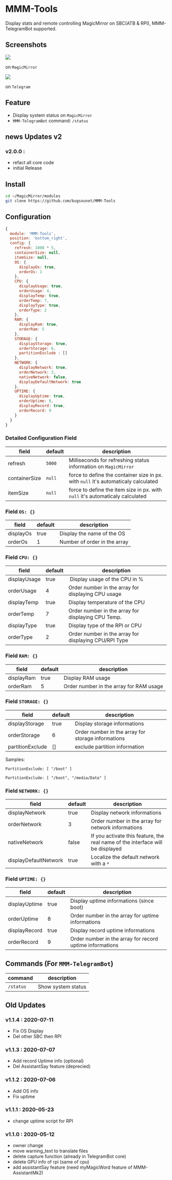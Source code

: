 # MMM-Tools
Display stats and remote controlling MagicMirror on SBC(ATB &amp; RPI), MMM-TelegramBot supported.

## Screenshots
![](https://github.com/bugsounet/MMM-Tools/blob/dev/capture/capture3.png)

on `MagicMirror`

![](https://github.com/bugsounet/MMM-Tools/blob/dev/capture/capture4.png)

on `Telegram`

## Feature
- Display system status on `MagicMirror`
- `MMM-TelegramBot` command: `/status`

## news Updates v2

### v2.0.0 :
- refact all core code
- initial Release

## Install
```sh
cd ~/MagicMirror/modules
git clone https://github.com/bugsounet/MMM-Tools
```

## Configuration
```javascript
{
  module: 'MMM-Tools',
  position: 'bottom_right',
  config: {
    refresh: 1000 * 5,
    containerSize: null,
    itemSize: null,
    OS: {
      displayOs: true,
      orderOs: 1
    },
    CPU: {
      displayUsage: true,
      orderUsage: 4,
      displayTemp: true,
      orderTemp: 7,
      displayType: true,
      orderType: 2
    },
    RAM: {
      displayRam: true,
      orderRam: 5
    },
    STORAGE: {
      displayStorage: true,
      orderStorage: 6,
      partitionExclude : []
    },
    NETWORK: {
      displayNetwork: true,
      orderNetwork: 3,
      nativeNetwork: false,
      displayDefaultNetwork: true
    },
    UPTIME: {
      displayUptime: true,
      orderUptime: 8,
      displayRecord: true,
      orderRecord: 9
    }
  }
}
```

### Detailed Configuration Field
|field | default | description
|--- |--- |---
|refresh | `5000` | Milliseconds for refreshing status information on `MagicMirror`
|containerSize | `null` | force to define the container size in px. with `null` it's automaticaly calculated
|itemSize| `null` | force to define the item size in px. with `null` it's automaticaly calculated

### Field `OS: {}`
|field | default | description
|--- |--- |---
|displayOs| true | Display the name of the OS
|orderOs| 1 | Number of order in the array

### Field `CPU: {}`
|field | default | description
|--- |--- |---
|displayUsage| true | Display usage of the CPU in %
|orderUsage| 4 | Order number in the array for displaying CPU usage
|displayTemp| true | Display temperature of the CPU
|orderTemp| 7 | Order number in the array for displaying CPU Temp.
|displayType| true | Display type of the RPI or CPU
|orderType| 2 | Order number in the array for displaying CPU/RPI Type

### Field `RAM: {}`
|field | default | description
|--- |--- |---
|displayRam| true | Display RAM usage
|orderRam| 5 | Order number in the array for RAM usage

### Field `STORAGE: {}`
|field | default | description
|--- |--- |---
|displayStorage| true | Display storage informations
|orderStorage| 6 | Order number in the array for storage informations
|partitionExclude| [] | exclude partition information

Samples:

`PartitionExclude: [ "/boot" ]`

`PartitionExclude: [ "/boot", "/media/Data" ]`

### Field `NETWORK: {}`
|field | default | description
|--- |--- |---
|displayNetwork| true | Display network informations
|orderNetwork| 3 | Order number in the array for network informations
|nativeNetwork| false | If you activate this feature, the real name of the interface will be displayed 
|displayDefaultNetwork| true | Localize the default network with a `*`

### Field `UPTIME: {}`
|field | default | description
|--- |--- |---
|displayUptime| true | Display uptime informations (since boot)
|orderUptime| 8 | Order number in the array for uptime informations
|displayRecord| true | Display record uptime informations
|orderRecord| 9 | Order number in the array for record uptime informations

## Commands (For `MMM-TelegramBot`)
|command | description
|--- |---
|`/status` | Show system status

## Old Updates

### v1.1.4 : 2020-07-11
- Fix OS Display
- Del other SBC then RPI

### v1.1.3 : 2020-07-07
- Add record Uptime info (optional)
- Del AssistantSay feature (deprecied)

### v1.1.2 : 2020-07-06
- Add OS info
- Fix uptime

### v1.1.1 : 2020-05-23
- change uptime script for RPI

### v1.1.0 : 2020-05-12
- owner change
- move warning_text to translate files
- delete capture function (already in TelegramBot core)
- delete GPU info of rpi (same of cpu)
- add assistantSay feature (need myMagicWord feature of MMM-AssistantMk2)
